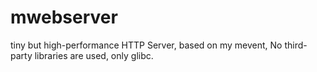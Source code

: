 # mwebserver
tiny but high-performance HTTP Server, based on my mevent, No third-party libraries are used, only glibc.
